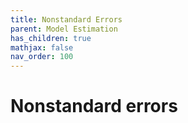 ```yaml
---
title: Nonstandard Errors
parent: Model Estimation
has_children: true
mathjax: false
nav_order: 100
---
```


# Nonstandard errors
